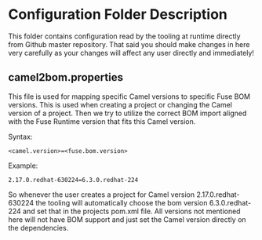 # Configuration Folder Description
This folder contains configuration read by the tooling at runtime directly from Github master repository. That said you should make changes in here very carefully as your changes will affect any user directly and immediately! 

## camel2bom.properties
This file is used for mapping specific Camel versions to specific Fuse BOM versions. This is used when creating a project or changing the Camel version of a project. Then we try to utilize the correct BOM import aligned with the Fuse Runtime version that fits this Camel version. 

Syntax:

	<camel.version>=<fuse.bom.version>

Example:
	
	2.17.0.redhat-630224=6.3.0.redhat-224
	
So whenever the user creates a project for Camel version 2.17.0.redhat-630224 the tooling will automatically choose the bom version 6.3.0.redhat-224 and set that in the projects pom.xml file.
All versions not mentioned here will not have BOM support and just set the Camel version directly on the dependencies.
